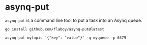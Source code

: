 # asynq-put

`asynq-put` is a command line tool to put a task into an Asynq queue.

```shell
go install github.com/flaboy/asynq-put@latest
```

```shell
asynq-put mytopic '{"key": "value"}' -q myqueue -p 6379
```
